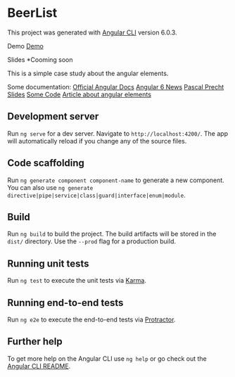 # BeerList
This project was generated with [Angular CLI](https://github.com/angular/angular-cli) version 6.0.3.

Demo
[Demo](https://ngrome.github.io/elements-demo/) 

Slides
 *Cooming soon

This is a simple case study about the angular elements.

Some documentation:
[Official Angular Docs](https://angular.io/guide/elements)
[Angular 6 News](https://blog.angular.io/version-6-of-angular-now-available-cc56b0efa7a4)
[Pascal Precht Slides](http://pascalprecht.github.io/slides/angular-elements/#/67)
[Some Code](https://github.com/fiyazbinhasan/Angular-Elements)
[Article about angular elements](https://nitayneeman.com/posts/building-a-custom-element-using-angular-elements/)

## Development server

Run `ng serve` for a dev server. Navigate to `http://localhost:4200/`. The app will automatically reload if you change any of the source files.

## Code scaffolding

Run `ng generate component component-name` to generate a new component. You can also use `ng generate directive|pipe|service|class|guard|interface|enum|module`.

## Build

Run `ng build` to build the project. The build artifacts will be stored in the `dist/` directory. Use the `--prod` flag for a production build.

## Running unit tests

Run `ng test` to execute the unit tests via [Karma](https://karma-runner.github.io).

## Running end-to-end tests

Run `ng e2e` to execute the end-to-end tests via [Protractor](http://www.protractortest.org/).

## Further help

To get more help on the Angular CLI use `ng help` or go check out the [Angular CLI README](https://github.com/angular/angular-cli/blob/master/README.md).
